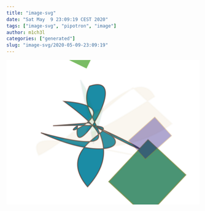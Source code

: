```yaml
---
title: "image-svg"
date: "Sat May  9 23:09:19 CEST 2020"
tags: ["image-svg", "pipotron", "image"]
author: m1ch3l
categories: ["generated"]
slug: "image-svg/2020-05-09-23:09:19"
---
```


![](image.svg)
